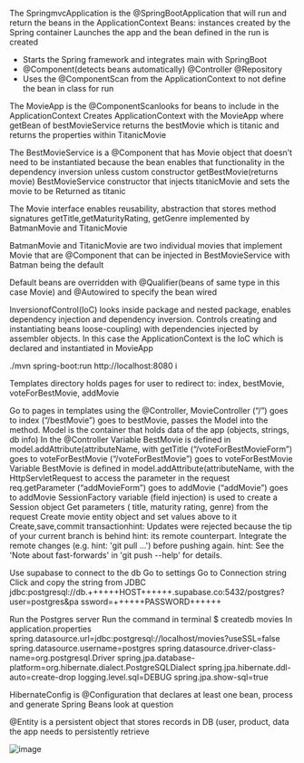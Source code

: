 The SpringmvcApplication is the @SpringBootApplication that will run and return the beans in the ApplicationContext
	Beans: instances created by the Spring container 
 	Launches the app and the bean defined in the run is created
-	Starts the Spring framework and integrates main with SpringBoot
-	@Component(detects beans automatically) @Controller @Repository
-	Uses the @ComponentScan from the ApplicationContext to not define the bean in class for run
		 

The MovieApp is the @ComponentScanlooks for beans to include in the ApplicationContext
	Creates ApplicationContext with the MovieApp where getBean of bestMovieService returns the bestMovie which is titanic and returns the properties within TitanicMovie

The BestMovieService is a @Component that has Movie object that doesn’t need to be instantiated because the bean enables that functionality in the dependency inversion unless custom constructor 
	getBestMovie(returns movie)
	BestMovieService constructor that injects titanicMovie and sets the movie to be 
Returned as titanic

The Movie interface enables reusability, abstraction that stores method signatures getTitle,getMaturityRating, getGenre implemented by BatmanMovie and TitanicMovie

BatmanMovie and TitanicMovie are two individual movies that implement Movie that are @Component that can be injected in BestMovieService with Batman being the default

Default beans are overridden with @Qualifier(beans of same type in this case Movie) and @Autowired to specify the bean wired

InversionofControl(IoC) looks inside package and nested package, enables dependency injection and dependency inversion. Controls creating and instantiating beans loose-coupling) with dependencies injected by assembler objects.
 In this case the ApplicationContext is the IoC which is declared and instantiated in 
MovieApp

./mvn spring-boot:run
http://localhost:8080 i






Templates directory holds pages for user to redirect to: index, bestMovie, voteForBestMovie, addMovie

Go to pages in templates using the @Controller, MovieController
(“/”) goes to index 
(“/bestMovie”) goes to bestMovie, passes the Model into the method. 
	Model is the container that holds data of the app
		(objects, strings, db info)
		In the @Controller
	Variable BestMovie is defined in model.addAttribute(attributeName, with getTitle
(“/voteForBestMovieForm”) goes to voteForBestMovie
(“/voteForBestMovie”) goes to voteForBestMovie
	Variable BestMovie is defined in model.addAttribute(attributeName, with the 
HttpServletRequest to access the parameter in the request req.getParameter
(“addMovieForm”) goes to addMovie
(“addMovie”) goes to addMovie
	SessionFactory variable (field injection)  is used to create a Session object 
	Get parameters ( title, maturity rating, genre) from the request
	Create movie entity object and set values above to it
	Create,save,commit transactionhint: Updates were rejected because the tip of your current branch is behind
hint: its remote counterpart. Integrate the remote changes (e.g.
hint: 'git pull ...') before pushing again.
hint: See the 'Note about fast-forwards' in 'git push --help' for details.


Use supabase to connect to the db
	Go to settings
	Go to Connection string
		Click and copy the string from JDBC
jdbc:postgresql://db.++++++HOST++++++.supabase.co:5432/postgres?user=postgres&pa
ssword=++++++PASSWORD++++++

Run the Postgres server 
Run the command in terminal
	$ createdb movies
In application.properties 
	spring.datasource.url=jdbc:postgresql://localhost/movies?useSSL=false
spring.datasource.username=postgres
spring.datasource.driver-class-name=org.postgresql.Driver
spring.jpa.database-platform=org.hibernate.dialect.PostgreSQLDialect
spring.jpa.hibernate.ddl-auto=create-drop
logging.level.sql=DEBUG
spring.jpa.show-sql=true

HibernateConfig is @Configuration that declares at least one bean, process and generate Spring 
Beans look at question

@Entity is a persistent object that stores records in DB (user, product, data the app needs to 
persistently retrieve

![image](https://github.com/luckyphan/java-proj-3/assets/63356985/e74370e4-9eaf-4d8f-a3e4-16a4eb512173)
